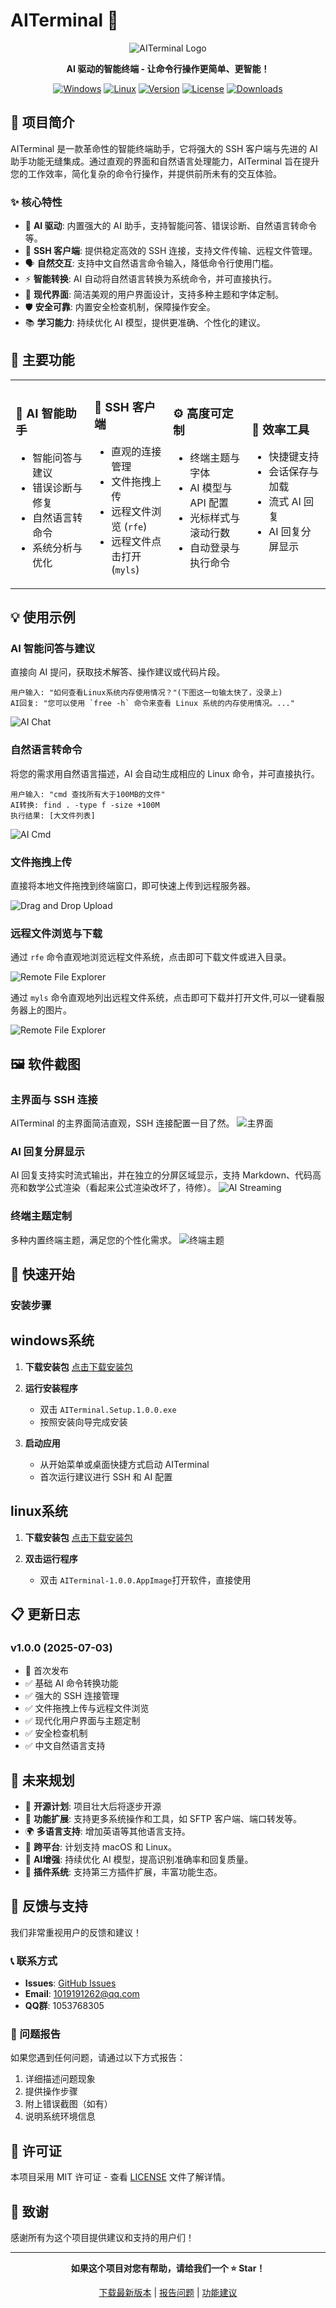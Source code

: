# AITerminal 🚀

<div align="center">

![AITerminal Logo](./logo.svg)

**AI 驱动的智能终端 - 让命令行操作更简单、更智能！**

[![Windows](https://img.shields.io/badge/Platform-Windows-blue.svg)](https://github.com/Amo-Zeng/AITerminal/releases)
[![Linux](https://img.shields.io/badge/Platform-Linux-orange.svg)](https://github.com/Amo-Zeng/AITerminal/releases)
[![Version](https://img.shields.io/badge/Version-1.0.0-green.svg)](https://github.com/Amo-Zeng/AITerminal/releases)
[![License](https://img.shields.io/badge/License-MIT-yellow.svg)](LICENSE)
[![Downloads](https://img.shields.io/github/downloads/Amo-Zeng/AITerminal/total.svg)](https://github.com/Amo-Zeng/AITerminal/releases)

</div>

## 📖 项目简介

AITerminal 是一款革命性的智能终端助手，它将强大的 SSH 客户端与先进的 AI 助手功能无缝集成。通过直观的界面和自然语言处理能力，AITerminal 旨在提升您的工作效率，简化复杂的命令行操作，并提供前所未有的交互体验。

### ✨ 核心特性

- 🤖 **AI 驱动**: 内置强大的 AI 助手，支持智能问答、错误诊断、自然语言转命令等。
- 🔗 **SSH 客户端**: 提供稳定高效的 SSH 连接，支持文件传输、远程文件管理。
- 🗣️ **自然交互**: 支持中文自然语言命令输入，降低命令行使用门槛。
- ⚡ **智能转换**: AI 自动将自然语言转换为系统命令，并可直接执行。
- 🎨 **现代界面**: 简洁美观的用户界面设计，支持多种主题和字体定制。
- 🛡️ **安全可靠**: 内置安全检查机制，保障操作安全。
- 📚 **学习能力**: 持续优化 AI 模型，提供更准确、个性化的建议。

## 🎯 主要功能

<table>
<tr>
<td width="25%">

### 🤖 AI 智能助手
- 智能问答与建议
- 错误诊断与修复
- 自然语言转命令
- 系统分析与优化

</td>
<td width="25%">
   
### 🔗 SSH 客户端
- 直观的连接管理
- 文件拖拽上传
- 远程文件浏览 (`rfe`)
- 远程文件点击打开 (`myls`)

</td>
<td width="25%">

### ⚙️ 高度可定制
- 终端主题与字体
- AI 模型与 API 配置
- 光标样式与滚动行数
- 自动登录与执行命令

</td>
<td width="25%">
   
### 🚀 效率工具
- 快捷键支持
- 会话保存与加载
- 流式 AI 回复
- AI 回复分屏显示

</td>
</tr>
</table>

## 💡 使用示例

### AI 智能问答与建议

直接向 AI 提问，获取技术解答、操作建议或代码片段。

```
用户输入: "如何查看Linux系统内存使用情况？"(下图这一句输太快了，没录上)
AI回复: "您可以使用 `free -h` 命令来查看 Linux 系统的内存使用情况。..."
```
![AI Chat](https://github.com/Amo-Zeng/AITerminal/blob/main/assets/ai-chat.gif?raw=true)

### 自然语言转命令

将您的需求用自然语言描述，AI 会自动生成相应的 Linux 命令，并可直接执行。

```
用户输入: "cmd 查找所有大于100MB的文件"
AI转换: find . -type f -size +100M
执行结果: [大文件列表]
```
![AI Cmd](https://github.com/Amo-Zeng/AITerminal/blob/main/assets/ai-cmd.gif?raw=true)

### 文件拖拽上传

直接将本地文件拖拽到终端窗口，即可快速上传到远程服务器。

![Drag and Drop Upload](https://github.com/Amo-Zeng/AITerminal/blob/main/assets/drag-upload.gif?raw=true)

### 远程文件浏览与下载

通过 `rfe` 命令直观地浏览远程文件系统，点击即可下载文件或进入目录。

![Remote File Explorer](https://github.com/Amo-Zeng/AITerminal/blob/main/assets/rfe.gif?raw=true)


通过 `myls` 命令直观地列出远程文件系统，点击即可下载并打开文件,可以一键看服务器上的图片。

![Remote File Explorer](https://github.com/Amo-Zeng/AITerminal/blob/main/assets/myls.gif?raw=true)

## 🖼️ 软件截图

### 主界面与 SSH 连接
AITerminal 的主界面简洁直观，SSH 连接配置一目了然。
![主界面](https://github.com/Amo-Zeng/AITerminal/blob/main/assets/ssh-connect.gif?raw=true)

### AI 回复分屏显示
AI 回复支持实时流式输出，并在独立的分屏区域显示，支持 Markdown、代码高亮和数学公式渲染（看起来公式渲染改坏了，待修）。
![AI Streaming](https://github.com/Amo-Zeng/AITerminal/blob/main/assets/ai-streaming.gif?raw=true)

### 终端主题定制
多种内置终端主题，满足您的个性化需求。
![终端主题](https://github.com/Amo-Zeng/AITerminal/blob/main/assets/terminal-themes.gif?raw=true)

## 🚀 快速开始

### 安装步骤

## windows系统

1. **下载安装包**
   [点击下载安装包](https://github.com/Amo-Zeng/AITerminal/releases/download/v1.0.0/AITerminal.Setup.1.0.0.exe)

2. **运行安装程序**
   - 双击 `AITerminal.Setup.1.0.0.exe`
   - 按照安装向导完成安装

3. **启动应用**
   - 从开始菜单或桌面快捷方式启动 AITerminal
   - 首次运行建议进行 SSH 和 AI 配置
     
## linux系统
1. **下载安装包**
   [点击下载安装包](https://github.com/Amo-Zeng/AITerminal/releases/download/v1.0.0/AITerminal-1.0.0.AppImage)

2. **双击运行程序**
   - 双击 `AITerminal-1.0.0.AppImage`打开软件，直接使用

## 📋 更新日志

### v1.0.0 (2025-07-03)
- 🎉 首次发布
- ✅ 基础 AI 命令转换功能
- ✅ 强大的 SSH 连接管理
- ✅ 文件拖拽上传与远程文件浏览
- ✅ 现代化用户界面与主题定制
- ✅ 安全检查机制
- ✅ 中文自然语言支持

## 🔮 未来规划

- 🌟 **开源计划**: 项目壮大后将逐步开源
- 🔧 **功能扩展**: 支持更多系统操作和工具，如 SFTP 客户端、端口转发等。
- 🌍 **多语言支持**: 增加英语等其他语言支持。
- 📱 **跨平台**: 计划支持 macOS 和 Linux。
- 🤖 **AI增强**: 持续优化 AI 模型，提高识别准确率和回复质量。
- 🔌 **插件系统**: 支持第三方插件扩展，丰富功能生态。

## 🤝 反馈与支持

我们非常重视用户的反馈和建议！

### 📞 联系方式
- **Issues**: [GitHub Issues](https://github.com/Amo-Zeng/AITerminal/issues)
- **Email**: 1019191262@qq.com
- **QQ群**: 1053768305

### 🐛 问题报告
如果您遇到任何问题，请通过以下方式报告：
1. 详细描述问题现象
2. 提供操作步骤
3. 附上错误截图（如有）
4. 说明系统环境信息

## 📄 许可证

本项目采用 MIT 许可证 - 查看 [LICENSE](LICENSE) 文件了解详情。

## 🙏 致谢

感谢所有为这个项目提供建议和支持的用户们！

---

<div align="center">

**如果这个项目对您有帮助，请给我们一个 ⭐ Star！**

[下载最新版本](https://github.com/Amo-Zeng/AITerminal/releases) | [报告问题](https://github.com/Amo-Zeng/AITerminal/issues) | [功能建议](https://github.com/Amo-Zeng/AITerminal/issues)

</div>
